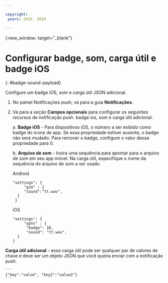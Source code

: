 ```yaml
---

copyright:
 years: 2015, 2016

---
```


{:new_window: target="_blank"}
# Configurar badge, som, carga útil e badge iOS

{: #badge-sound-payload}

Configure um badge iOS, som e carga útil JSON adicional.

1. No painel Notificações push, vá para a guia
                        **Notificações**.
2. Vá para a seção **Campos opcionais**
para configurar os seguintes recursos de notificação push. badge ios, som e carga útil adicional.

	a. **Badge iOS** - Para dispositivos iOS, o número a ser
exibido como badge do ícone de app. Se essa propriedade
estiver ausente, o badge não será mudado. Para remover o badge,
configure o valor dessa propriedade para 0.

	b. **Arquivo de som** - Insira uma sequência para apontar
para o arquivo de som em seu app móvel. Na carga útil, especifique o nome da sequência do
arquivo de som a ser usado.


	Android

	```
	"settings": {
	     "gcm" : {
	     "sound":"tt.wav",
	  }
	 }  
	```

	iOS

	```
	"settings": {
	     "apns" : {
	      "badge": 10,
	      "sound": "tt.wav",
	  }
	}
	``` 		
**Carga útil adicional** - essa carga útil pode ser qualquer
par de valores de chave e deve ser um objeto JSON que você queira enviar com a
notificação push.

	```
	{"key":"value", "key2":"value2"}
	```
